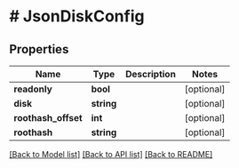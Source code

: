 # # JsonDiskConfig

## Properties

Name | Type | Description | Notes
------------ | ------------- | ------------- | -------------
**readonly** | **bool** |  | [optional] 
**disk** | **string** |  | [optional] 
**roothash_offset** | **int** |  | [optional] 
**roothash** | **string** |  | [optional] 

[[Back to Model list]](../../README.md#documentation-for-models) [[Back to API list]](../../README.md#documentation-for-api-endpoints) [[Back to README]](../../README.md)


